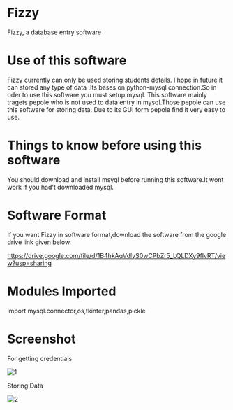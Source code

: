 # Fizzy

Fizzy, a database entry software

# Use of this software

Fizzy currently can only be used storing students details.
I hope in future it can stored any type of data .Its bases on python-mysql connection.So in oder to use this software you must setup mysql.
This software mainly tragets pepole who is not used to data entry in mysql.Those pepole can use this software for storing data.
Due to its GUI form pepole find it very easy to use.

# Things to know before using this software

You should download and install msyql before running this software.It wont work if you had't downloaded mysql.

# Software Format

If you want Fizzy in software format,download the software from the google drive link given below.

https://drive.google.com/file/d/1B4hkAqVdlyS0wCPbZr5_LQLDXy9flvRT/view?usp=sharing

# Modules Imported

import mysql.connector,os,tkinter,pandas,pickle

# Screenshot

For getting credentials


![1](https://user-images.githubusercontent.com/92664795/144005761-1c9bc186-ca22-4578-a898-c63c646824d7.PNG)

Storing Data


![2](https://user-images.githubusercontent.com/92664795/144005772-313ae1ce-52d4-49b5-92d1-4e43d619f601.PNG)


